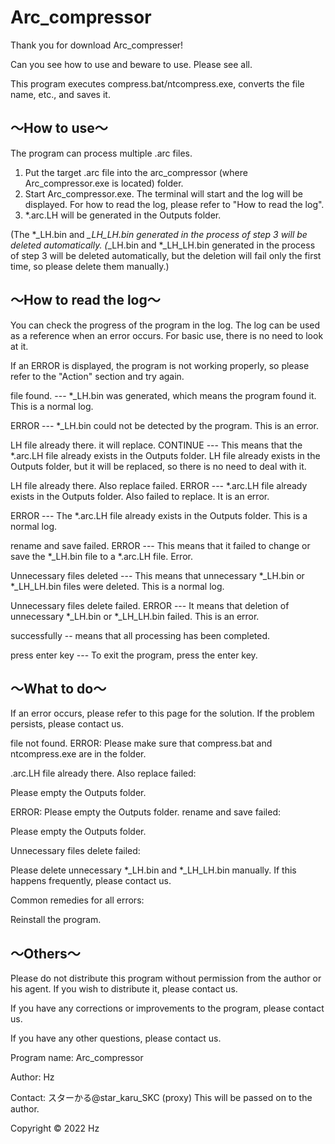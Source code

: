 # Arc_compressor

Thank you for download Arc_compresser!

Can you see how to use and beware to use. Please see all.

This program executes compress.bat/ntcompress.exe, converts the file name, etc., and saves it.

## ～How to use～
The program can process multiple .arc files.

1. Put the target .arc file into the arc_compressor (where Arc_compressor.exe is located) folder.
2. Start Arc_compressor.exe.
The terminal will start and the log will be displayed. For how to read the log, please refer to "How to read the log".
4. *.arc.LH will be generated in the Outputs folder.

(The *_LH.bin and *_LH_LH.bin generated in the process of step 3 will be deleted automatically. (*_LH.bin and *_LH_LH.bin generated in the process of step 3 will be deleted automatically, but the deletion will fail only the first time, so please delete them manually.)

## ～How to read the log～

You can check the progress of the program in the log.
The log can be used as a reference when an error occurs. For basic use, there is no need to look at it.

If an ERROR is displayed, the program is not working properly, so please refer to the "Action" section and try again.

file found. --- *_LH.bin was generated, which means the program found it. This is a normal log.

ERROR --- *_LH.bin could not be detected by the program. This is an error.

LH file already there. it will replace. CONTINUE --- This means that the *.arc.LH file already exists in the Outputs folder. LH file already exists in the Outputs folder, but it will be replaced, so there is no need to deal with it.

LH file already there. Also replace failed. ERROR --- *.arc.LH file already exists in the Outputs folder. Also failed to replace. It is an error.

ERROR --- The *.arc.LH file already exists in the Outputs folder. This is a normal log.

rename and save failed. ERROR --- This means that it failed to change or save the *_LH.bin file to a *.arc.LH file. Error.

Unnecessary files deleted --- This means that unnecessary *_LH.bin or *_LH_LH.bin files were deleted. This is a normal log.

Unnecessary files delete failed. ERROR --- It means that deletion of unnecessary *_LH.bin or *_LH_LH.bin failed. This is an error.


successfully -- means that all processing has been completed.

press enter key --- To exit the program, press the enter key.

## ～What to do～

If an error occurs, please refer to this page for the solution. If the problem persists, please contact us.

file not found. ERROR:
Please make sure that compress.bat and ntcompress.exe are in the folder.

.arc.LH file already there. Also replace failed:

Please empty the Outputs folder.


ERROR: Please empty the Outputs folder. rename and save failed:

Please empty the Outputs folder.


Unnecessary files delete failed:

Please delete unnecessary *_LH.bin and *_LH_LH.bin manually. If this happens frequently, please contact us.


Common remedies for all errors:

Reinstall the program.

## ～Others～

Please do not distribute this program without permission from the author or his agent.
If you wish to distribute it, please contact us.

If you have any corrections or improvements to the program, please contact us.

If you have any other questions, please contact us.

Program name: Arc_compressor

Author: Hz

Contact: スターかる@star_karu_SKC (proxy)
This will be passed on to the author.

Copyright © 2022 Hz
